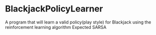 # BlackjackPolicyLearner
A program that will learn a valid policy(play style) for Blackjack using the reinforcement learning algorithm Expected SARSA
